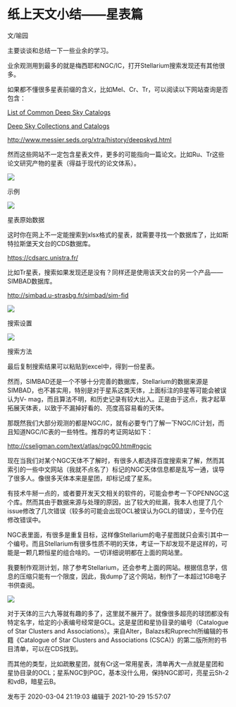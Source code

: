 # 纸上天文小结——星表篇

文/喻园

主要谈谈和总结一下一些业余的学习。

业余观测用到最多的就是梅西耶和NGC/IC，打开Stellarium搜索发现还有其他很多。

如果都不懂很多星表前缀的含义，比如Mel、Cr、Tr，可以阅读以下网站查询是否包含：

[List of Common Deep Sky
Catalogs](http://www.messier.seds.org/xtra/supp/cats.html)

[Deep Sky Collections and
Catalogs](http://www.messier.seds.org/xtra/similar/catalogs.html)

<http://www.messier.seds.org/xtra/history/deepskyd.html>

然而这些网站不一定包含星表文件，更多的可能指向一篇论文。比如Ru、Tr这些论文研究产物的星表（得益于现代的论文体系）。

  

![](https://pic1.zhimg.com/v2-3bc83a127e3b942d62486979a55e2e59_720w.jpg?source=d16d100b)

  

示例

  

![](https://pic2.zhimg.com/v2-6901af66baf4d5f2e03df60c6d26abc3_720w.jpg?source=d16d100b)

  

星表原始数据

这时你在网上不一定能搜索到xlsx格式的星表，就需要寻找一个数据库了，比如斯特拉斯堡天文台的CDS数据库。

<https://cdsarc.unistra.fr/>

比如Tr星表，搜索如果发现还是没有？同样还是使用该天文台的另一个产品——SIMBAD数据库。

<http://simbad.u-strasbg.fr/simbad/sim-fid>

  

![](https://pica.zhimg.com/v2-3f542169122b19c39916be8f60ff2865_720w.jpg?source=d16d100b)

  

搜索设置

  

![](https://pica.zhimg.com/v2-983b88e9b5175320316af8fa7feb676b_720w.jpg?source=d16d100b)

  

搜索方法

最后复制搜索结果可以粘贴到excel中，得到一份星表。

然而，SIMBAD还是一个不够十分完善的数据库，Stellarium的数据来源是SIMBAD，也不甚实用，特别是对于星系这类天体，上面标注的B星等可能会被误认为V-
mag，而且算法不明，和历史记录有较大出入。正是由于这点，我才起草拓展天体表，以致于不漏掉好看的、亮度高容易看的天体。

那既然我们大部分观测的都是NGC/IC，就有必要专门了解一下NGC/IC计划，而且知道NGC/IC表的一些特性。推荐的考证网站如下：

<http://cseligman.com/text/atlas/ngc00.htm#ngcic>

现在当我们对某个NGC天体不了解时，有很多人都选择百度搜索来了解，然而其索引的一些中文网站（我就不点名了）标记的NGC天体信息都是乱写一通，误导了很多人。像很多天体本来是星团，却标记成了星系。

有技术牛掰一点的，或者要开发天文相关的软件的，可能会参考一下OPENNGC这个库。然而其由于数据来源与处理的原因，出了较大的纰漏，我本人也提了几个issue修改了几次错误（较多的可能会出现OCL被误认为GCL的错误），至今仍在修改错误中。

NGC表里面，有很多是重复目标，这样像Stellarium的电子星图就只会索引其中一个编号。而且Stellarium有很多性质不明的天体，考证一下却发现不是这样的，可能是一颗几颗恒星的组合啥的。一切详细说明都在上面的网站里。

我要制作观测计划，除了参考Stellarium，还会参考上面的网站。根据信息学，信息的压缩只能有一个限度，因此，我dump了这个网站，制作了一本超过1GB电子书供查阅。

  

![](https://pic2.zhimg.com/v2-b5eb03bdac9cbadec31e5e92f5d23d3c_720w.jpg?source=d16d100b)

  

对于天体的三六九等就有趣的多了，这里就不展开了。就像很多超亮的球团都没有特定名字，给定的小表编号经常是GCL。这是星团和星协目录的编号（Catalogue
of Star Clusters and Associations）。来自Alter，Balazs和Ruprecht所编辑的书籍《Catalogue of
Star Clusters and Associations (CSCA)》的第二版所附的书目清单，可以在CDS找到。

而其他的类型，比如疏散星团，就有Cr这一常用星表，清单再大一点就是星团和星协目录的OCL；星系NGC到PGC，基本没什么用，保持NGC即可，亮星云Sh-2和vdB，暗星云B。

  

发布于 2020-03-04 21:19:03 编辑于 2021-10-29 15:57:07

